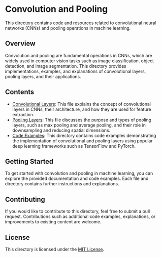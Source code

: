 # Convolution and Pooling

This directory contains code and resources related to convolutional neural networks (CNNs) and pooling operations in machine learning.

## Overview

Convolution and pooling are fundamental operations in CNNs, which are widely used in computer vision tasks such as image classification, object detection, and image segmentation. This directory provides implementations, examples, and explanations of convolutional layers, pooling layers, and their applications.

## Contents

- [Convolutional Layers](convolutional_layers.md): This file explains the concept of convolutional layers in CNNs, their architecture, and how they are used for feature extraction.
- [Pooling Layers](pooling_layers.md): This file discusses the purpose and types of pooling layers, such as max pooling and average pooling, and their role in downsampling and reducing spatial dimensions.
- [Code Examples](code_examples/): This directory contains code examples demonstrating the implementation of convolutional and pooling layers using popular deep learning frameworks such as TensorFlow and PyTorch.

## Getting Started

To get started with convolution and pooling in machine learning, you can explore the provided documentation and code examples. Each file and directory contains further instructions and explanations.

## Contributing

If you would like to contribute to this directory, feel free to submit a pull request. Contributions such as additional code examples, explanations, or improvements to existing content are welcome.

## License

This directory is licensed under the [MIT License](LICENSE).
